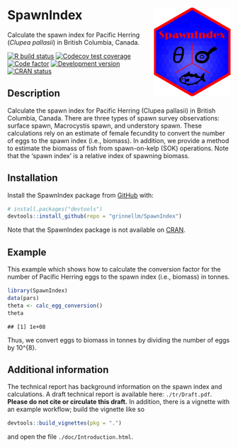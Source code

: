 
<!-- README.md is generated from README.Rmd. Please edit that file. -->

# SpawnIndex <img src='man/sticker/sticker.png' align="right" height="200"/>

Calculate the spawn index for Pacific Herring (*Clupea pallasii*) in
British Columbia, Canada.

<!-- badges: start -->

[![R build
status](https://github.com/grinnellm/SpawnIndex/workflows/R-CMD-check/badge.svg)](https://github.com/grinnellm/SpawnIndex/actions)
[![Codecov test
coverage](https://codecov.io/gh/grinnellm/SpawnIndex/branch/master/graph/badge.svg)](https://codecov.io/gh/grinnellm/SpawnIndex)
[![Code
factor](https://github.com/grinnellm/SpawnIndex/workflows/lint/badge.svg)](https://github.com/grinnellm/SpawnIndex/actions)
[![Development
version](https://img.shields.io/badge/Version-0.2.0-orange.svg?style=flat-square)](commits/master)
[![CRAN
status](https://www.r-pkg.org/badges/version/SpawnIndex)](https://CRAN.R-project.org/package=SpawnIndex)
<!-- badges: end -->

## Description

Calculate the spawn index for Pacific Herring (Clupea pallasii) in
British Columbia, Canada. There are three types of spawn survey
observations: surface spawn, Macrocystis spawn, and understory spawn.
These calculations rely on an estimate of female fecundity to convert
the number of eggs to the spawn index (i.e., biomass). In addition, we
provide a method to estimate the biomass of fish from spawn-on-kelp
(SOK) operations. Note that the ‘spawn index’ is a relative index of
spawning biomass.

## Installation

Install the SpawnIndex package from [GitHub](https://github.com/) with:

``` r
# install.packages("devtools")
devtools::install_github(repo = "grinnellm/SpawnIndex")
```

Note that the SpawnIndex package is not available on
[CRAN](https://cloud.r-project.org/).

## Example

This example which shows how to calculate the conversion factor for the
number of Pacific Herring eggs to the spawn index (i.e., biomass) in
tonnes.

``` r
library(SpawnIndex)
data(pars)
theta <- calc_egg_conversion()
theta
```

    ## [1] 1e+08

Thus, we convert eggs to biomass in tonnes by dividing the number of
eggs by 10^{8}.

## Additional information

The technical report has background information on the spawn index and
calculations. A draft technical report is available here:
`./tr/Draft.pdf`. **Please do not cite or circulate this draft.** In
addition, there is a vignette with an example workflow; build the
vignette like so

``` r
devtools::build_vignettes(pkg = ".")
```

and open the file `./doc/Introduction.html`.
